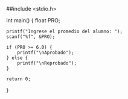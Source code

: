##include <stdio.h>

int main() {
    float PRO;
    
    printf("Ingrese el promedio del alumno: ");
    scanf("%f", &PRO);

    if (PRO >= 6.0) {
        printf("\nAprobado");
    } else {
        printf("\nReprobado");
    }

    return 0;
}

